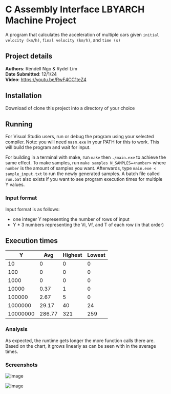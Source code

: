 # C Assembly Interface LBYARCH Machine Project

A program that calculates the acceleration of multiple cars given `initial velocity (km/h)`, `final velocity (km/h)`,  and `time (s)` 

## Project details

__Authors__: Rendell Ngo & Rydel Lim  
__Date Submitted__: 12/1/24  
__Video__: https://youtu.be/RwF4CC1teZ4

## Installation

Download of clone this project into a directory of your choice

## Running

For Visual Studio users, run or debug the program using your selected compiler. Note: you will need `nasm.exe` in your PATH for this to work. This will build the program and wait for input. 

For building in a terminal with make, run `make` then `./main.exe` to achieve the same effect. To make samples, run `make samples N_SAMPLES=<number>` where `number` is the amount of samples you want. Afterwards, type `main.exe < sample_input.txt` to run the newly generated samples. A batch file called `run.bat` also exists if you want to see program execution times for multiple Y values.

### Input format
Input format is as follows:
- one integer Y representing the number of rows of input  
- Y * 3 numbers representing the Vi, Vf, and T of each row (in that order)

## Execution times

| Y        | Avg    | Highest | Lowest |
| -------- | ------ | ------- | ------ |
| 10       | 0      | 0       | 0      |
| 100      | 0      | 0       | 0      |
| 1000     | 0      | 0       | 0      |
| 10000    | 0.37   | 1       | 0      |
| 100000   | 2.67   | 5       | 0      |
| 1000000  | 29.17  | 40      | 24     |
| 10000000 | 286.77 | 321     | 259    |

### Analysis

As expected, the runtime gets longer the more function calls there are. Based on the chart, it grows linearly as can be seen with in the average times. 

### Screenshots

![image](https://github.com/user-attachments/assets/fd3592e6-01b9-4d05-8659-8083e5f59a10)

![image](https://github.com/user-attachments/assets/385b80f3-012a-4384-8f17-27f84d9f2ff8)


